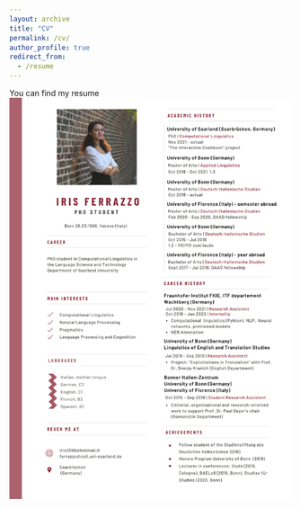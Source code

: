 ```yaml
---
layout: archive
title: "CV"
permalink: /cv/
author_profile: true
redirect_from:
  - /resume
---
```


You can find my resume ![here](/images/Resume_Ferrazzo_NLP.png)
